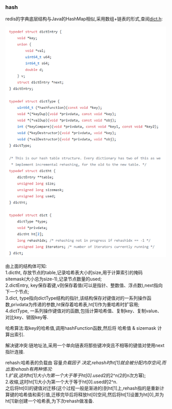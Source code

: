 ### hash

redis的字典底层结构与Java的HashMap相似,采用数组+链表的形式,查阅[dict.h](https://github.com/antirez/redis/blob/unstable/src/dict.h):  

![dict](https://raw.githubusercontent.com/MelloChan/redis-in-action/master/images/dict-code.png)    

由上面的结构体可知:   
1.dictht, 存放节点的table,记录哈希表大小的size,用于计算索引的掩码sitemask(大小总为size-1),记录节点数量的used;    
2.dictEntry, key保存着键,v则保存着值(可以是指针、整数值、浮点数),next指向下一个节点;    
3.dict, type指向dictType结构的指针,该结构保存对键值对的一系列操作函数,privdata为传递的参数,ht保存着哈希表,ht[1]作为重哈希时扩容用;     
4.dictType, 一系列操作键值对的函数,包括计算哈希值、复制key、复制value、对比key、销毁key等.  

哈希算法:取key的哈希值,调用hashFunction函数,然后将 哈希值 & sizemask 计算出索引.  

解决键冲突:链地址法,采用一个单向链表将那些键冲突且不相等的键值对使用next指针连接.

rehash:哈希表的负载由 容量*负载因子 决定,rehash时ht[1]就会被分配内存空间,而出发rehash有两种情况:  
1.扩容,这时ht[1]大小为第一个大于等于ht[0].used*2的2^n(2的n次方幂);  
2.收缩,这时ht[1]大小为第一个大于等于ht[0].used的2^n.  
之后将ht[0]的键值对迁移(这个过程一般是渐进的)到ht[1]上,rehash指的是重新计算键的哈希值和索引值,迁移完毕后将释放ht[0]空间,然后将ht[1]设置为ht[0],并为ht[1]新创建一个哈希表,为下次rehash做准备.  
    
  
  


